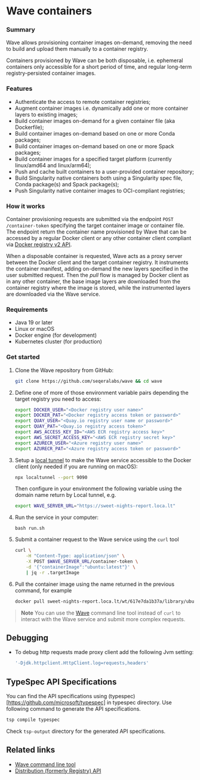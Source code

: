 # Wave containers

### Summary
Wave allows provisioning container images on-demand, removing the need
to build and upload them manually to a container registry.

Containers provisioned by Wave can be both disposable, i.e. ephemeral containers only
accessible for a short period of time, and regular long-term registry-persisted container
images.

### Features

* Authenticate the access to remote container registries;
* Augment container images i.e. dynamically add one or more container layers to existing images;
* Build container images on-demand for a given container file (aka Dockerfile);
* Build container images on-demand based on one or more Conda packages;
* Build container images on-demand based on one or more Spack packages;
* Build container images for a specified target platform (currently linux/amd64 and linux/arm64);
* Push and cache built containers to a user-provided container repository;
* Build Singularity native containers both using a Singularity spec file, Conda package(s) and Spack package(s);
* Push Singularity native container images to OCI-compliant registries;


### How it works

Container provisioning requests are submitted via the endpoint `POST /container-token` specifying the target
container image or container file. The endpoint return the container name provisioned by Wave that can be accessed
by a regular Docker client or any other container client compliant via [Docker registry v2 API](https://docs.docker.com/registry/spec/api/).

When a disposable container is requested, Wave acts as a proxy server between the Docker client and the target container
registry. It instruments the container manifest, adding on-demand the new layers specified in the user submitted request.
Then the *pull* flow is managed by Docker client as in any other container, the base image layers are downloaded from the
container registry where the image is stored, while the instrumented layers are downloaded via the Wave service.


### Requirements

* Java 19 or later
* Linux or macOS
* Docker engine (for development)
* Kubernetes cluster (for production)

### Get started

1.  Clone the Wave repository from GitHub:

    ```bash
    git clone https://github.com/seqeralabs/wave && cd wave
    ```

2. Define one of more of those environment variable pairs depending the target registry you need to access:

    ```bash
    export DOCKER_USER="<Docker registry user name>"
    export DOCKER_PAT="<Docker registry access token or password>"
    export QUAY_USER="<Quay.io registry user name or password>"
    export QUAY_PAT="<Quay.io registry access token>"
    export AWS_ACCESS_KEY_ID="<AWS ECR registry access key>"
    export AWS_SECRET_ACCESS_KEY="<AWS ECR registry secret key>"
    export AZURECR_USER="<Azure registry user name>"
    export AZURECR_PAT="<Azure registry access token or password>"
    ```

3.  Setup a [local tunnel](https://github.com/localtunnel/localtunnel) to make the Wave service accessible to the Docker client (only needed if you are running on macOS):

    ```bash
    npx localtunnel --port 9090
    ```

    Then configure in your environment the following variable using the domain name return by Local tunnel, e.g.

    ```bash
    export WAVE_SERVER_URL="https://sweet-nights-report.loca.lt"
    ```

4. Run the service in your computer:

    ```
    bash run.sh
    ```

4.  Submit a container request to the Wave service using the `curl` tool

    ```bash
    curl \
        -H "Content-Type: application/json" \
        -X POST $WAVE_SERVER_URL/container-token \
        -d '{"containerImage":"ubuntu:latest"}' \
        | jq -r .targetImage
    ```

5. Pull the container image using the name returned in the previous command, for example

    ```bash
    docker pull sweet-nights-report.loca.lt/wt/617e7da1b37a/library/ubuntu:latest
    ```


> **Note**
> You can use the [Wave](https://github.com/seqeralabs/wave-cli) command line tool instead of `curl` to interact with
> the Wave service and submit more complex requests.

## Debugging

-   To debug http requests made proxy client add the following Jvm setting:

    ```bash
    '-Djdk.httpclient.HttpClient.log=requests,headers'
    ```

## TypeSpec API Specifications

You can find the API specifications using (typespec)[https://github.com/microsoft/typespec] in typespec directory. Use following command to generate the API specifications.

```bash
tsp compile typespec
```

Check `tsp-output` directory for the generated API specifications.

## Related links
* [Wave command line tool](https://github.com/seqeralabs/wave-cli)
* [Distribution (formerly Registry) API](https://distribution.github.io/distribution/spec/api/)
